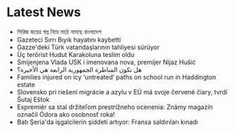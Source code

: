 # Latest News
-  সিরিজ জয়ের স্বপ্ন নিয়ে মাঠে নামছে বাংলাদেশ
-  Gazeteci Sırrı Bıyık hayatını kaybetti
-  Gazze'deki Türk vatandaşlarının tahliyesi sürüyor
-  Üç terörist Hudut Karakoluna teslim oldu
-  Smijenjena Vlada USK i imenovana nova, premijer Nijaz Hušić
-  هل تكون المناظرة الجمهورية الرابعة هي الأخيرة؟
-  Families injured on icy ‘untreated’ paths on school run in Haddington estate
-  Slovensko pri riešení migrácie a azylu v EÚ má svoje červené čiary, tvrdí Šutaj Eštok
-  Expremiér sa stal držiteľom prestrížneho ocenenia: Známy magazín označil Ódora ako osobnosť roka!
-  Batı Şeria'da işgalcilerin şiddeti artıyor: Fransa saldırıları kınadı
